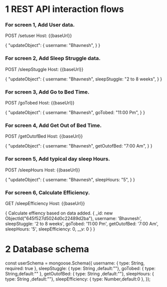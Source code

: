 # 1 REST API interaction flows

### For screen 1, Add User data.

POST /setuser
Host: {{baseUrl}}

{
"updateObject": {
        username: "Bhavnesh",
        }
}

<!--
response:

{
    "status": 200,
    "msg: "User Added",
    "displayMessage": "Successful"
}
-->

### For screen 2, Add Sleep Struggle data.

POST /sleepStuggle
Host: {{baseUrl}}

{
"updateObject": {
        username: "Bhavnesh",
        sleepStuggle: "2 to 8 weeks",
        }
}

<!--
response:

{
    "status": 200,
    "msg: "Sleep Struggle response added",
    "displayMessage": "Successful"
}
-->

### For screen 3, Add Go to Bed Time.

POST /goTobed
Host: {{baseUrl}}

{
"updateObject": {
        username: "Bhavnesh",
        goTobed: "11:00 Pm",
        }
}

<!--
response:

{
    "status": 200,
    message: "Go to bed response added",
    displayMessage: "Successful",
}
-->

### For screen 4, Add Get Out of Bed Time.

POST /getOutofBed
Host: {{baseUrl}}

{
"updateObject": {
        username: "Bhavnesh",
        getOutofBed: "7:00 Am",
        }
}

<!--
response:

{
    "status": 200,
    message: "Get out of Bed response added",
    displayMessage: "Successful",
}
-->

### For screen 5, Add typical day sleep Hours.

POST /sleepHours
Host: {{baseUrl}}

{
"updateObject": {
        username: "Bhavnesh",
        sleepHours: "5",
        }
}

<!--
response:

{
    "status": 200,
    message: "Sleep Hours response added",
    displayMessage: "Successful",
}
-->

### For screen 6, Calculate Efficiency.

GET /sleepEfficiency
Host: {{baseUrl}}

{
    Calculate effiency based on data added.
    {
        _id: new ObjectId("645f527d5024d0c22489d2ba"),
        username: 'Bhavnesh',
        sleepStuggle: '2 to 8 weeks',
        goTobed: '11:00 Pm',
        getOutofBed: '7:00 Am',
        sleepHours: '5',
        sleepEfficiency: 0,
        __v: 0
    }
}
<!--
response:

{
    "status": 200,
    sleepEfficiency: 63,
    displayMessage: "Successful",
}
-->

# 2 Database schema

const userSchema = mongoose.Schema({
  username: { type: String, required: true },
  sleepStuggle: { type: String ,default:""},
  goTobed: { type: String,default:"" },
  getOutofBed: { type: String ,default:""},
  sleepHours: { type: String ,default:""},
  sleepEfficiency: { type: Number,default:0 },
});
